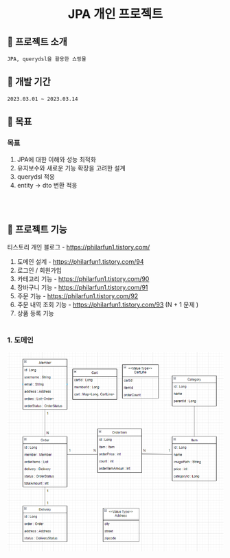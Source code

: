 
<h1 align="center">JPA 개인 프로젝트</h1>



## :convenience_store: 프로젝트 소개
```
JPA, querydsl을 활용한 쇼핑몰
```


## 📅 개발 기간
```
2023.03.01 ~ 2023.03.14
```

## 🔨 목표

### 목표
1. JPA에 대한 이해와 성능 최적화
2. 유지보수와 새로운 기능 확장을 고려한 설계
3. querydsl 적응
4. entity -> dto 변환 적응

<br><br>

## 🔨 프로젝트 기능
  
티스토리 개인 블로그 - https://philarfun1.tistory.com/
  
1. 도메인 설계 - https://philarfun1.tistory.com/94
2. 로그인 / 회원가입
3. 카테고리 기능 - https://philarfun1.tistory.com/90
4. 장바구니 기능 - https://philarfun1.tistory.com/91
5. 주문 기능 - https://philarfun1.tistory.com/92
6. 주문 내역 조회 기능 - https://philarfun1.tistory.com/93 (N + 1 문제 )
7. 상품 등록 기능
<br><br>


### 1. 도메인
<p align="center">
  <img src="./readme_assets/domain.PNG">
<p>
<br>





<!--Readme 참고 사이트-->
<!--https://github.com/n0hack/readme-template/blob/main/README.md-->
<!--https://github.com/n0hack/readme-template-->
